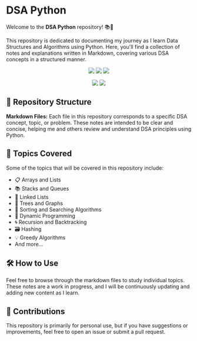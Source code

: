 #  DSA Python

Welcome to the **DSA Python** repository! 📚🐍

This repository is dedicated to documenting my journey as I learn Data Structures and Algorithms using Python. Here, you'll find a collection of notes and explanations written in Markdown, covering various DSA concepts in a structured manner.

<p align="center">
  <img src="https://img.shields.io/badge/DSA-Using%20Python-pink?style=for-the-badge&logo=dsa">
  <img src="https://img.shields.io/badge/Author-Humanshu%20Jaglan-lightblue?style=for-the-badge">
  <img src="https://img.shields.io/github/last-commit/humanshu001/DSA-Python?style=for-the-badge">
</p>
<p align="center">
  <img src="https://forthebadge.com/images/badges/built-with-love.svg">
  <img src="https://forthebadge.com/images/badges/powered-by-coffee.svg">
</p>

## 📂 Repository Structure

**Markdown Files:** Each file in this repository corresponds to a specific DSA concept, topic, or problem. These notes are intended to be clear and concise, helping me and others review and understand DSA principles using Python.

## 🧠 Topics Covered

Some of the topics that will be covered in this repository include:

- 📋 Arrays and Lists
- 📚 Stacks and Queues
- 🔗 Linked Lists
- 🌲 Trees and Graphs
- 🧮 Sorting and Searching Algorithms
- 🔄 Dynamic Programming
- 🌀 Recursion and Backtracking
- 🗃️ Hashing
- 💡 Greedy Algorithms
- And more...


## 🛠️ How to Use

Feel free to browse through the markdown files to study individual topics. These notes are a work in progress, and I will be continuously updating and adding new content as I learn.

## 🤝 Contributions

This repository is primarily for personal use, but if you have suggestions or improvements, feel free to open an issue or submit a pull request.
